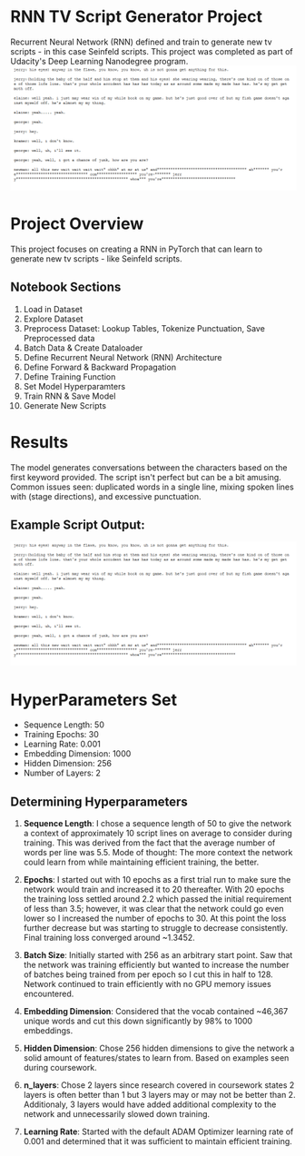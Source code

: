# RNN TV Script Generator Project

Recurrent Neural Network (RNN) defined and train to generate new tv scripts - in this case Seinfeld scripts. This project was completed as part of Udacity's Deep Learning Nanodegree program.
<img src="./output.PNG">

# Project Overview
This project focuses on creating a RNN in PyTorch that can learn to generate new tv scripts - like Seinfeld scripts.

## Notebook Sections
1. Load in Dataset
2. Explore Dataset
3. Preprocess Dataset: Lookup Tables, Tokenize Punctuation, Save Preprocessed data
4. Batch Data & Create Dataloader
5. Define Recurrent Neural Network (RNN) Architecture
6. Define Forward & Backward Propagation
7. Define Training Function
8. Set Model Hyperparamters
9. Train RNN & Save Model
10. Generate New Scripts 

# Results
The model generates conversations between the characters based on the first keyword provided. The script isn't perfect but can be a bit amusing. Common issues seen: duplicated words in a single line, mixing spoken lines with (stage directions), and excessive punctuation. 

## Example Script Output:
<img src="./output.PNG">

# HyperParameters Set
- Sequence Length: 50
- Training Epochs: 30
- Learning Rate: 0.001
- Embedding Dimension: 1000
- Hidden Dimension: 256
- Number of Layers: 2

## Determining Hyperparameters
1) **Sequence Length**: I chose a sequence length of 50 to give the network a context of approximately 10 script lines on average to consider during training. This was derived from the fact that the average number of words per line was 5.5. Mode of thought: The more context the network could learn from while maintaining efficient training, the better.

2) **Epochs**: I started out with 10 epochs as a first trial run to make sure the network would train and increased it to 20 thereafter. With 20 epochs the training loss settled around 2.2 which passed the initial requirement of less than 3.5; however, it was clear that the network could go even lower so I increased the number of epochs to 30. At this point the loss further decrease but was starting to struggle to decrease consistently. Final training loss converged around ~1.3452.

3) **Batch Size**: Initially started with 256 as an arbitrary start point. Saw that the network was training efficiently but wanted to increase the number of batches being trained from per epoch so I cut this in half to 128. Network continued to train efficiently with no GPU memory issues encountered.

4) **Embedding Dimension**: Considered that the vocab contained ~46,367 unique words and cut this down significantly by 98% to 1000 embeddings.

5) **Hidden Dimension**: Chose 256 hidden dimensions to give the network a solid amount of features/states to learn from. Based on examples seen during coursework.

6) **n_layers**: Chose 2 layers since research covered in coursework states 2 layers is often better than 1 but 3 layers may or may not be better than 2. Additionaly, 3 layers would have added additional complexity to the network and unnecessarily slowed down training.

7) **Learning Rate**: Started with the default ADAM Optimizer learning rate of 0.001 and determined that it was sufficient to maintain efficient training.

